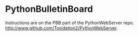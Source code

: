 # PythonBulletinBoard

Instructions are on the PBB part of the PythonWebServer repo. http://www.github.com/Toxidation2/PythonWebServer. 
